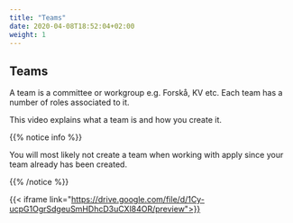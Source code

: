 ```yaml
---
title: "Teams"
date: 2020-04-08T18:52:04+02:00
weight: 1
---
```


## Teams

A team is a committee or workgroup e.g. Forskå, KV etc. Each team has a number of roles associated to it.

This video explains what a team is and how you create it.

{{% notice info %}}

You will most likely not create a team when working with apply since your team already has been created.

{{% /notice %}}

{{< iframe link="https://drive.google.com/file/d/1Cy-ucpG1OgrSdgeuSmHDhcD3uCXl84OR/preview">}}

